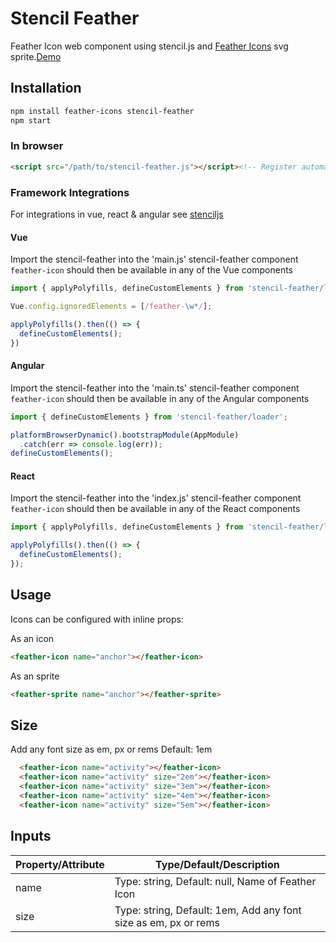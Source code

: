 # Stencil Feather
Feather Icon web component using stencil.js and [Feather Icons](https://feathericons.com/) svg sprite.[Demo](https://stencil-feather-icons.netlify.app/)

## Installation

```bash
npm install feather-icons stencil-feather
npm start
```

### In browser
``` html
<script src="/path/to/stencil-feather.js"></script><!-- Register automatically once loaded -->
```

### Framework Integrations
For integrations in vue, react & angular see [stenciljs](https://stenciljs.com/docs/overview) 

#### Vue
Import the stencil-feather into the 'main.js'
stencil-feather component `feather-icon` should then be available in any of the Vue components

``` js
import { applyPolyfills, defineCustomElements } from 'stencil-feather/loader';

Vue.config.ignoredElements = [/feather-\w*/];

applyPolyfills().then(() => {
  defineCustomElements();
})
```

#### Angular
Import the stencil-feather into the 'main.ts'
stencil-feather component `feather-icon` should then be available in any of the Angular components
``` js
import { defineCustomElements } from 'stencil-feather/loader';

platformBrowserDynamic().bootstrapModule(AppModule)
  .catch(err => console.log(err));
defineCustomElements();
```

#### React
Import the stencil-feather into the 'index.js'
stencil-feather component `feather-icon` should then be available in any of the React components
``` js
import { applyPolyfills, defineCustomElements } from 'stencil-feather/loader';

applyPolyfills().then(() => {
  defineCustomElements();
});
```

## Usage
Icons can be configured with inline props:

As an icon
``` html 
<feather-icon name="anchor"></feather-icon>
```

As an sprite
``` html 
<feather-sprite name="anchor"></feather-sprite>
```

## Size
Add any font size as em, px or rems
Default: 1em

``` html
  <feather-icon name="activity"></feather-icon> 
  <feather-icon name="activity" size="2em"></feather-icon> 
  <feather-icon name="activity" size="3em"></feather-icon>
  <feather-icon name="activity" size="4em"></feather-icon>
  <feather-icon name="activity" size="5em"></feather-icon>
```

## Inputs
| Property/Attribute | Type/Default/Description                                                         |
| ------------------ | -------------------------------------------------------------------------------- |
| name               | Type: string, Default: null, Name of Feather Icon                                |
| size               | Type: string, Default: 1em, Add any font size as em, px or rems                  |

